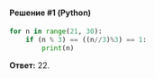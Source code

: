 #### Решение #1 (Python)
```python
for n in range(21, 30):
	if (n % 3) == ((n//3)%3) == 1:
		print(n)
```
**Ответ:** 22.
